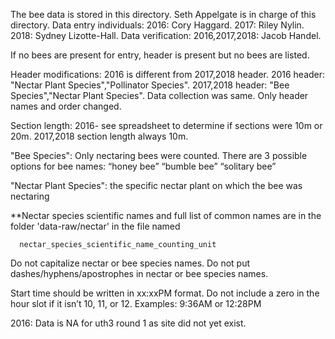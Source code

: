 The bee data is stored in this directory. 
Seth Appelgate is in charge of this directory.
Data entry individuals: 2016: Cory Haggard. 2017: Riley Nylin. 2018: Sydney Lizotte-Hall.
Data verification: 2016,2017,2018: Jacob Handel.

If no bees are present for entry, header is present but no bees are listed.

Header modifications: 2016 is different from 2017,2018 header. 2016 header: "Nectar Plant Species","Pollinator Species". 2017,2018 header: "Bee Species","Nectar Plant Species". Data collection was same. Only header names and order changed.

Section length: 2016- see spreadsheet to determine if sections were 10m or 20m. 2017,2018 section length always 10m.

"Bee Species": Only nectaring bees were counted. There are 3 possible options for bee names: “honey bee” “bumble bee” “solitary bee”

"Nectar Plant Species": the specific nectar plant on which the bee was nectaring 

**Nectar species scientific names and full list of common names are in the folder 'data-raw/nectar' in the file named

      nectar_species_scientific_name_counting_unit
      
Do not capitalize nectar or bee species names. Do not put dashes/hyphens/apostrophes in nectar or bee species names.

Start time should be written in xx:xxPM format. Do not include a zero in the hour slot if it isn’t 10, 11, or 12. Examples: 9:36AM or 12:28PM

2016: Data is NA for uth3 round 1 as site did not yet exist.